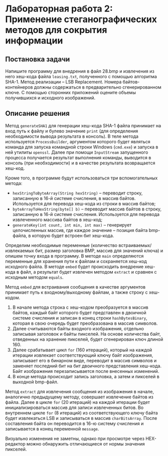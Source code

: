 # Лабораторная работа 2: Применение стеганографических методов для сокрытия информации

## Постановка задачи

Напишите программу для внедрения в файл 28.bmp и извлечения из него хеш-кода файла `leasing.txt`, полученного с помощью алгоритма SHA-1. Метод реализации – LSB Replacement. Номера байтов-контейнеров должны содержаться в предварительно сгенерированном ключе. С помощью сторонних приложений оцените объемы получившихся и исходного изображений.

## Описание решения

Метод `generateSHA1` для генерации хеш-кода SHA-1 файла принимает на вход путь к файлу и булево значение `print` (для определения необходимости вывода результата в консоль). В теле метода используется `ProcessBuilder`, аргументом которого будет являться команда для запуска командной строки Windows (`cmd.exe`) и запуска в ней утилиты `openssl`. Далее при помощи `InputStream` запущенного процесса получается результат выполнения команды, выводится в консоль (при необходимости) и в качестве результата возвращается хеш-код.

Кроме того, в программе будут использоваться три вспомогательных метода:

- `hexStringToByteArray(String hexString)` – переводит строку, записанную в 16-й системе счисления, в массив байтов. Используется для перевода хеш-кода из строки в массив байтов;
- `byteArrayToHexString(byte[] b)` – переводит массив байтов в строку, записанную в 16-й системе счисления. Используется для перевода извлеченного массива байтов в хеш-код;
- `generateKey(int count, int min, int max)` – генерирует целочисленных массив, где каждое значение – позиция байта bmp-файла, в которую будет встроен бит хеш-кода.

Определим необходимые переменные (количество встраиваемых/извлекаемых бит, размер заголовка BMP, массив для значений ключа) и опишем точку входа в программу. В методе `main` определяются переменные для хранения пути к файлам и сохраняется хеш-код исходного файла. В методе `embed` будет происходить внедрение хеш-кода в файл, а результат будет извлечен методом `extract` и сравнен с исходным методом `equals`.

Метод `embed` для встраивания сообщения в качестве аргументов принимает путь к входному/выходному файлам, а также строку с хеш-кодом.

1. В начале метода строка с хеш-кодом преобразуется в массив байтов, каждый байт которого будет представлен в двоичной системе счисления и записан в конец строки `hashBytesBinary`, которая в свою очередь будет преобразована в массив символов.
2. Далее считываются байты входного изображения, отдельно записывая заголовок и байты пикселей. На основе количества байт, отведенных на хранение пикселей, будет сгенерирован ключ длиной 160.
3. Далее срабатывает цикл `for` (160 итераций), который на каждой итерации извлекает соответствующий ключу байт изображения, записывает его в бинарном виде, переводит в массив символов и заменяет последний бит на бит двоичного представления хеш-кода. Байт изображения перезаписывается после внесенных изменений.
4. В конце метода происходит запись заголовка, а затем и пикселей в выходной bmp-файл.

Метод `extract` для извлечения сообщения из изображения в начале, аналогично предыдущему методу, совершает извлечение байтов из файла. Далее в цикле `for` (20 итераций) на каждой итерации будет инициализироваться массив для записи извлеченных битов. Во внутреннем цикле `for` (8 итераций) из соответствующего ключу байта будет извлекаться LSB и записываться в массив `charBitsArray`. После составления байта он переводится в 16-ю систему счисления и записывается в конец переменной `message`.

Визуально изменения не заметны, однако при просмотре через HEX-редактор можно обнаружить отличающиеся от нормы значения пикселей.
